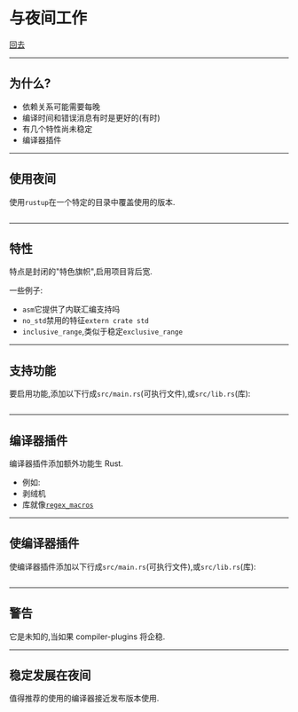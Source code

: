 # 与夜间工作

[回去](toc/default.html)

---

## 为什么?

- 依赖关系可能需要每晚
- 编译时间和错误消息有时是更好的(有时)
- 有几个特性尚未稳定
- 编译器插件

---

## 使用夜间

使用`rustup`在一个特定的目录中覆盖使用的版本.

<pre><code data-source="chapters/shared/code/working-with-nightly/1.bash" data-trim="hljs bash"></code></pre>

---

## 特性

特点是封闭的"特色旗帜",启用项目背后宽.

一些例子:

- `asm`它提供了内联汇编支持吗
- `no_std`禁用的特征`extern crate std`
- `inclusive_range`,类似于稳定`exclusive_range`

---

## 支持功能

要启用功能,添加以下行成`src/main.rs`(可执行文件),或`src/lib.rs`(库):

<pre><code data-source="chapters/shared/code/working-with-nightly/2.rs" data-trim="hljs rust"></code></pre>

---

## 编译器插件

编译器插件添加额外功能生 Rust.

- 例如:
- 剥绒机
- 库就像[`regex_macros`](https://github.com/rust-lang/regex#usage-regex-compiler-plugin)

---

## 使编译器插件

使编译器插件添加以下行成`src/main.rs`(可执行文件),或`src/lib.rs`(库):

<pre><code data-source="chapters/shared/code/working-with-nightly/3.rs" data-trim="hljs rust"></code></pre>

---

## 警告

它是未知的,当如果 compiler-plugins 将企稳.

---

## 稳定发展在夜间

值得推荐的使用的编译器接近发布版本使用.
